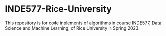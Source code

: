 # INDE577-Rice-University
This repository is for code inplements of algorithms in course INDE577, Data Science and Machine Learning, of Rice University in Spring 2023.
